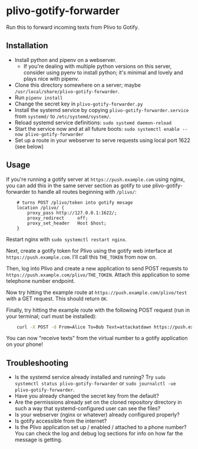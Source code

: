 # plivo-gotify-forwarder

Run this to forward incoming texts from Plivo to Gotify.

## Installation

- Install python and pipenv on a webserver.
  - If you're dealing with multiple python versions on this server, consider using pyenv to install python; it's minimal and lovely and plays nice with pipenv.
- Clone this directory somewhere on a server; maybe `/usr/local/share/plivo-gotify-forwarder`.
- Run `pipenv install`
- Change the secret key in `plivo-gotify-forwarder.py`
- Install the systemd service by copying `plivo-gotify-forwarder.service` from `systemd/` to `/etc/systemd/system/`.
- Reload systemd service definitions: `sudo systemd daemon-reload`
- Start the service now and at all future boots: `sudo systemctl enable --now plivo-gotify-forwarder`
- Set up a route in your webserver to serve requests using local port 1622 (see below)

## Usage

If you're running a gotify server at `https://push.example.com` using nginx, you can add this in the same server section as gotify to use plivo-gotify-forwarder to handle all routes beginning with `/plivo/`:

```nginx
    # turns POST /plivo/token into gotify mesage
	location /plivo/ {
		proxy_pass http://127.0.0.1:1622/;
		proxy_redirect     off;
		proxy_set_header   Host $host;
	}
```

Restart nginx with `sudo systemctl restart nginx`.

Next, create a gotify token for Plivo using the gotify web interface at `https://push.example.com`. I'll call this `THE_TOKEN` from now on.

Then, log into Plivo and create a new application to send POST requests to `https://push.example.com/plivo/THE_TOKEN`. Attach this application to some telephone number endpoint.

Now try hitting the example route at `https://push.example.com/plivo/test` with a GET request. This should return `OK`.

Finally, try hitting the example route with the following POST request (run in your terminal; curl must be installed):

```sh
    curl -X POST -d From=Alice To=Bob Text=attackatdawn https://push.example.com/plivo/THE_TOKEN.
```

You can now "receive texts" from the virtual number to a gotify application on your phone!

## Troubleshooting

- Is the systemd service already installed and running? Try `sudo systemctl status plivo-gotify-forwarder` or `sudo journalctl -ue plivo-gotify-forwarder`.
- Have you already changed the secret key from the default?
- Are the permissions already set on the cloned repository directory in such a way that systemd-configured user can see the files?
- Is your webserver (nginx or whatever) already configured properly?
- Is gotify accessible from the internet?
- Is the Plivo application set up / enabled / attached to a phone number? You can check the log and debug log sections for info on how far the message is getting.
